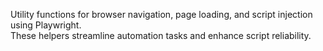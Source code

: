Utility functions for browser navigation, page loading, and script injection using Playwright.  
These helpers streamline automation tasks and enhance script reliability.
